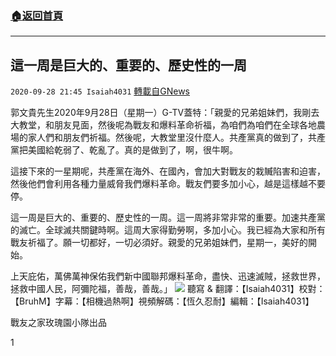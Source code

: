 ###  [:house:返回首頁](https://github.com/ourhimalayas/txt)
---

## 這一周是巨大的、重要的、歷史性的一周
`2020-09-28 21:45 Isaiah4031` [轉載自GNews](https://gnews.org/zh-hant/389463/)

郭文貴先生2020年9月28日（星期一）G-TV蓋特：「親愛的兄弟姐妹們，我剛去大教堂，和朋友見面，然後呢為戰友和爆料革命祈福，為咱們為咱們在全球各地農場的家人們和朋友們祈福。然後呢，大教堂里沒什麼人。共產黨真的做到了，共產黨把美國給乾弱了、乾亂了。真的是做到了，啊，很牛啊。

這接下來的一星期呢，共產黨在海外、在國內，會加大對戰友的栽贓陷害和迫害，然後他們會利用各種力量威脅我們爆料革命。戰友們要多加小心，越是這樣越不要停。

這一周是巨大的、重要的、歷史性的一周。這一周將非常非常的重要。加速共產黨的滅亡。全球滅共關鍵時啊。這周大家得勤勞啊，多加小心。我已經為大家和所有戰友祈福了。願一切都好，一切必須好。親愛的兄弟姐妹們，星期一，美好的開始。

上天庇佑，萬佛萬神保佑我們新中國聯邦爆料革命，盡快、迅速滅賊，拯救世界，拯救中國人民，阿彌陀福，善哉，善哉。」
![]()![](https://s3.amazonaws.com/gnews-media-offload/wp-content/uploads/2020/09/28214814/Miles_20200928-Getter-figures-revised.png)
聽寫 & 翻譯：【Isaiah4031】校對：【BruhM】字幕：【相機過熱啊】視頻解碼：【恆久忍耐】編輯：【Isaiah4031】

戰友之家玫瑰園小隊出品

1
